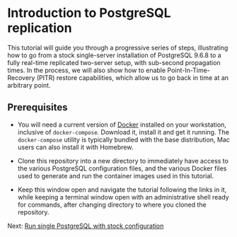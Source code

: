 # Introduction to PostgreSQL replication

This tutorial will guide you through a progressive series of steps, illustrating how to go from a stock single-server
 installation of PostgreSQL 9.6.8 to a fully real-time replicated two-server setup, with sub-second propagation times. 
In the process, we will also show how to enable Point-In-Time-Recovery (PITR) restore capabilities, which allow us to
 go back in time at an arbitrary point.
  
 
## Prerequisites
-  You will need a current version of [Docker](https://store.docker.com/search?type=edition&offering=community) 
 installed on your workstation, inclusive of `docker-compose`. Download it, install it and get it running. The 
 `docker-compose` utility is typically bundled with the base distribution, Mac users can also install it with
 Homebrew.

- Clone this repository into a new directory to immediately have access to the various PostgreSQL 
configuration files, and the various Docker files used to generate and run the container images used in this 
tutorial.
    
- Keep this window open and navigate the tutorial following the links in it, while keeping a terminal window open 
with an administrative shell ready for commands, after changing directory to where you cloned the repository.

Next: [Run single PostgreSQL with stock configuration](docs/01.md)
    





